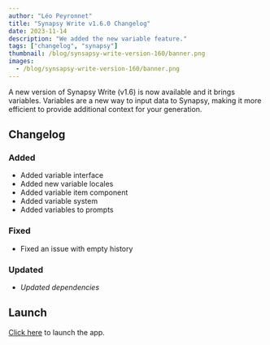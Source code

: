 ```yaml
---
author: "Léo Peyronnet"
title: "Synapsy Write v1.6.0 Changelog"
date: 2023-11-14
description: "We added the new variable feature."
tags: ["changelog", "synapsy"]
thumbnail: /blog/synsapsy-write-version-160/banner.png
images:
  - /blog/synsapsy-write-version-160/banner.png
---
```


A new version of Synapsy Write (v1.6) is now available and it brings variables. Variables are a new way to input data to Synapsy, making it more efficient to provide additional context for your generation.

## Changelog

### Added

- Added variable interface
- Added new variable locales
- Added variable item component
- Added variable system
- Added variables to prompts

### Fixed

- Fixed an issue with empty history

### Updated

- _Updated dependencies_

## Launch

[Click here](https://write.peyronnet.group) to launch the app.
